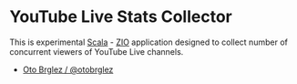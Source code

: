 # YouTube Live Stats Collector

This is experimental [Scala] - [ZIO] application designed to
collect number of concurrent viewers of YouTube Live channels.

- [Oto Brglez / @otobrglez](https://twitter.com/otobrglez)

[Scala]: https://www.scala-lang.org/
[ZIO]: https://zio.dev/
